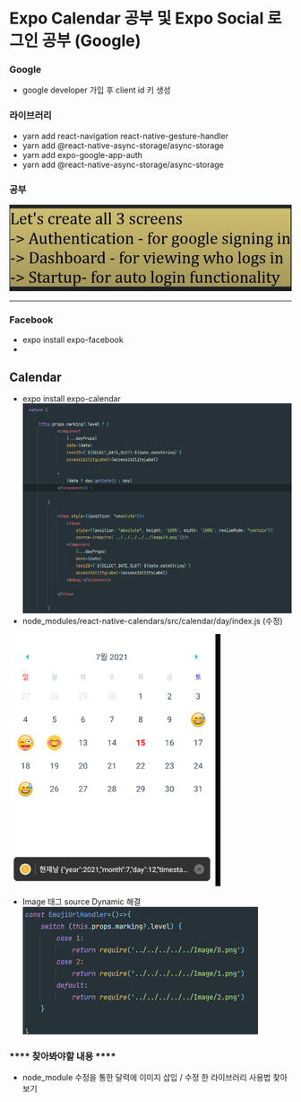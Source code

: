 # Expo Calendar 공부 및 Expo Social 로그인 공부 (Google)

### Google
- google developer 가입 후 client id 키 생성 
### 라이브러리

- yarn add react-navigation react-native-gesture-handler
- yarn add @react-native-async-storage/async-storage
- yarn add expo-google-app-auth
- yarn add @react-native-async-storage/async-storage


### 공부

![img.png](img.png)

<hr/>

### Facebook 
- expo install expo-facebook
- 

## Calendar
- expo install expo-calendar
![img_1.png](img_1.png)
- node_modules/react-native-calendars/src/calendar/day/index.js (수정)

![img_5.png](img_5.png)


- Image 태그 source Dynamic 해결
![img_6.png](img_6.png) <br/>

[comment]: <> (- authentication for google signing in &#40;구글 로그인 인증&#41;)

[comment]: <> (- Dashboard for viewing who logs in )

[comment]: <> (- Startup-for auto login functionality 시작-자동로그인 기능)

###  **** 찾아봐야할 내용 ****
- node_module 수정을 통한 달력에 이미지 삽입 / 수정 한 라이브러리 사용법 찾아보기
